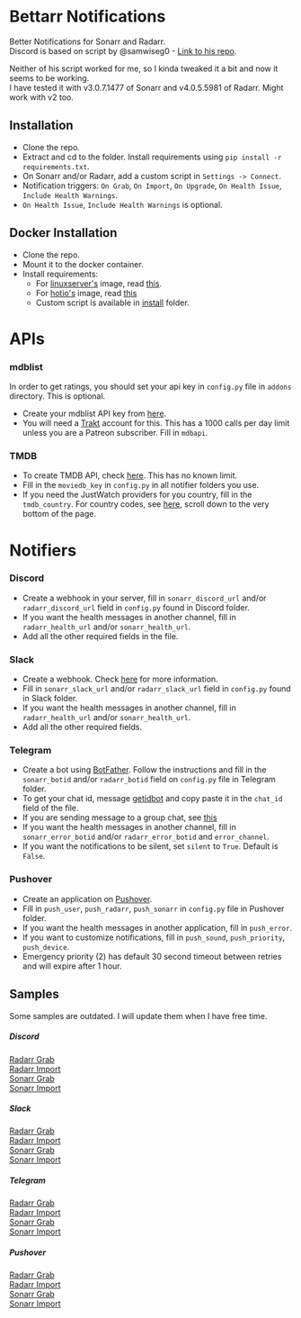 # Bettarr Notifications
Better Notifications for Sonarr and Radarr. \
Discord is based on script by @samwiseg0 - [Link to his repo](https://github.com/samwiseg0/better-discord-notifications).

Neither of his script worked for me, so I kinda tweaked it a bit and now it seems to be working. \
I have tested it with v3.0.7.1477 of Sonarr and v4.0.5.5981 of Radarr. Might work with v2 too.

## Installation
- Clone the repo.
- Extract and cd to the folder. Install requirements using `pip install -r requirements.txt`.
- On Sonarr and/or Radarr, add a custom script in `Settings -> Connect`.
- Notification triggers: `On Grab`, `On Import`, `On Upgrade`, `On Health Issue`, `Include Health Warnings`.
- `On Health Issue`, `Include Health Warnings` is optional.

## Docker Installation
- Clone the repo.
- Mount it to the docker container.
- Install requirements:
  - For [linuxserver's](https://hub.docker.com/r/linuxserver/sonarr) image, read [this](https://www.linuxserver.io/blog/2019-09-14-customizing-our-containers).
  - For [hotio's](https://hotio.dev/containers/sonarr/) image, read [this](https://hotio.dev/faq/#guides)
  - Custom script is available in [install](https://github.com/NiNiyas/Bettarr-Notifications/tree/master/src/Standard%20Version/install) folder.

# APIs

### mdblist
In order to get ratings, you should set your api key in `config.py` file in `addons` directory. This is optional.
- Create your mdblist API key from [here](https://mdblist.com/). 
- You will need a [Trakt](https://trakt.tv) account for this. This has a 1000 calls per day limit unless you are a Patreon subscriber. Fill in `mdbapi`.

### TMDB
- To create TMDB API, check [here](https://www.themoviedb.org/settings/api). This has no known limit.
- Fill in the `moviedb_key` in `config.py` in all notifier folders you use.
- If you need the JustWatch providers for you country, fill in the `tmdb_country`. For country codes, see [here](https://www.justwatch.com/), scroll down to the very bottom of the page.

# Notifiers

### Discord
- Create a webhook in your server, fill in `sonarr_discord_url` and/or `radarr_discord_url` field in `config.py` found in Discord folder.
- If you want the health messages in another channel, fill in `radarr_health_url` and/or `sonarr_health_url`.
- Add all the other required fields in the file.

### Slack
- Create a webhook. Check [here](https://api.slack.com/messaging/webhooks#create_a_webhook) for more information.
- Fill in `sonarr_slack_url` and/or `radarr_slack_url` field in `config.py` found in Slack folder.
- If you want the health messages in another channel, fill in `radarr_health_url` and/or `sonarr_health_url`.
- Add all the other required fields.

### Telegram
- Create a bot using [BotFather](https://t.me/botfather). Follow the instructions and fill in the `sonarr_botid` and/or `radarr_botid` field on `config.py` file in Telegram folder.
- To get your chat id, message [getidbot](https://telegram.me/get_id_bot) and copy paste it in the `chat_id` field of the file. 
- If you are sending message to  a group chat, see [this](https://stackoverflow.com/questions/32423837/telegram-bot-how-to-get-a-group-chat-id)
- If you want the health messages in another channel, fill in `sonarr_error_botid` and/or `radarr_error_botid` and `error_channel`.
- If you want the notifications to be silent, set `silent` to `True`. Default is `False`.

### Pushover
- Create an application on [Pushover](https://pushover.net).
- Fill in `push_user`, `push_radarr`, `push_sonarr` in `config.py` file in Pushover folder.
- If you want the health messages in another application, fill in `push_error`.
- If you want to customize notifications, fill in `push_sound`, `push_priority`, `push_device`.
- Emergency priority (2) has default 30 second timeout between retries and will expire after 1 hour.

## Samples
Some samples are outdated. I will update them when I have free time.
##### Discord
[Radarr Grab](https://user-images.githubusercontent.com/54862871/105728794-8ea3f980-5f52-11eb-86d1-fbd2b02da663.jpg "Radarr Grab - Discord")\
[Radarr Import](https://user-images.githubusercontent.com/54862871/105728796-8f3c9000-5f52-11eb-90b0-ffe0e23d24ee.jpg "Radarr Import - Discord")\
[Sonarr Grab](https://user-images.githubusercontent.com/54862871/105728802-8fd52680-5f52-11eb-8301-4c85d14e9c32.jpg "Sonarr Grab - Discord")\
[Sonarr Import](https://user-images.githubusercontent.com/54862871/105728806-906dbd00-5f52-11eb-9898-c1d08a3ccdcc.jpg "Sonarr Import - Discord")

##### Slack
[Radarr Grab](https://user-images.githubusercontent.com/54862871/105728811-91065380-5f52-11eb-9576-44d0b3cf2d09.jpg "Radarr Grab - Slack")\
[Radarr Import](https://user-images.githubusercontent.com/54862871/105728815-919eea00-5f52-11eb-9fb3-e96edc46a940.jpg "Radarr Import - Slack")\
[Sonarr Grab](https://user-images.githubusercontent.com/54862871/105728816-92378080-5f52-11eb-90d2-56515dfacff0.jpg "Sonarr Grab - Slack")\
[Sonarr Import](https://user-images.githubusercontent.com/54862871/105728820-92d01700-5f52-11eb-81fe-8c66f463c74a.jpg "Sonarr Import - Slack")

##### Telegram
[Radarr Grab](https://user-images.githubusercontent.com/54862871/105728778-8ba90900-5f52-11eb-8cf6-200ac605e56d.jpg "Radarr Grab - Telegram")\
[Radarr Import](https://user-images.githubusercontent.com/54862871/105728785-8cda3600-5f52-11eb-958a-0a21a625517e.jpg "Radarr Import - Telegram")\
[Sonarr Grab](https://user-images.githubusercontent.com/54862871/105728789-8d72cc80-5f52-11eb-8a5e-c94f7d08c921.jpg "Sonarr Grab - Telegram") \
[Sonarr Import](https://user-images.githubusercontent.com/54862871/105728792-8e0b6300-5f52-11eb-87ce-f9ecf033d2e3.jpg "Sonarr Import - Telegram")

##### Pushover
[Radarr Grab](https://user-images.githubusercontent.com/54862871/157842632-605b7177-76c9-4e22-b079-9df694f35e05.jpg "Radarr Grab - Pushover")\
[Radarr Import](https://user-images.githubusercontent.com/54862871/157842640-ca4a9f69-7273-4fdf-b633-cfec69034f02.jpg "Radarr Import - Pushover")\
[Sonarr Grab](https://user-images.githubusercontent.com/54862871/157842643-5780ce15-68f7-4b23-bc9f-45c35b73b0ea.jpg "Sonarr Grab - Pushover")\
[Sonarr Import](https://user-images.githubusercontent.com/54862871/157842624-5b80aeaf-a7a0-44d8-b296-ea0a01dbd359.jpg "Sonarr Import - Pushover")
